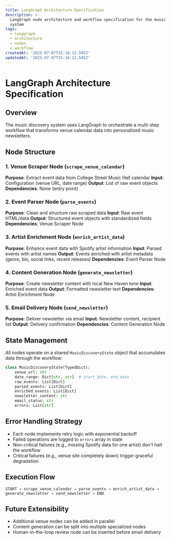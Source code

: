 ```yaml
---
title: LangGraph Architecture Specification
description: >-
  LangGraph node architecture and workflow specification for the music discovery
  system
tags:
  - langgraph
  - architecture
  - nodes
  - workflow
createdAt: '2025-07-07T15:18:12.505Z'
updatedAt: '2025-07-07T15:18:12.505Z'
---
```

# LangGraph Architecture Specification

## Overview
The music discovery system uses LangGraph to orchestrate a multi-step workflow that transforms venue calendar data into personalized music newsletters.

## Node Structure

### 1. Venue Scraper Node (`scrape_venue_calendar`)
**Purpose**: Extract event data from College Street Music Hall calendar
**Input**: Configuration (venue URL, date range)
**Output**: List of raw event objects
**Dependencies**: None (entry point)

### 2. Event Parser Node (`parse_events`)
**Purpose**: Clean and structure raw scraped data
**Input**: Raw event HTML/data
**Output**: Structured event objects with standardized fields
**Dependencies**: Venue Scraper Node

### 3. Artist Enrichment Node (`enrich_artist_data`)
**Purpose**: Enhance event data with Spotify artist information
**Input**: Parsed events with artist names
**Output**: Events enriched with artist metadata (genre, bio, social links, recent releases)
**Dependencies**: Event Parser Node

### 4. Content Generation Node (`generate_newsletter`)
**Purpose**: Create newsletter content with local New Haven tone
**Input**: Enriched event data
**Output**: Formatted newsletter text
**Dependencies**: Artist Enrichment Node

### 5. Email Delivery Node (`send_newsletter`)
**Purpose**: Deliver newsletter via email
**Input**: Newsletter content, recipient list
**Output**: Delivery confirmation
**Dependencies**: Content Generation Node

## State Management
All nodes operate on a shared `MusicDiscoveryState` object that accumulates data through the workflow:

```python
class MusicDiscoveryState(TypedDict):
    venue_url: str
    date_range: Dict[str, str]  # start_date, end_date
    raw_events: List[Dict]
    parsed_events: List[Dict]
    enriched_events: List[Dict]
    newsletter_content: str
    email_status: str
    errors: List[str]
```

## Error Handling Strategy
- Each node implements retry logic with exponential backoff
- Failed operations are logged to `errors` array in state
- Non-critical failures (e.g., missing Spotify data for one artist) don't halt the workflow
- Critical failures (e.g., venue site completely down) trigger graceful degradation

## Execution Flow
```
START → scrape_venue_calendar → parse_events → enrich_artist_data → generate_newsletter → send_newsletter → END
```

## Future Extensibility
- Additional venue nodes can be added in parallel
- Content generation can be split into multiple specialized nodes
- Human-in-the-loop review node can be inserted before email delivery
